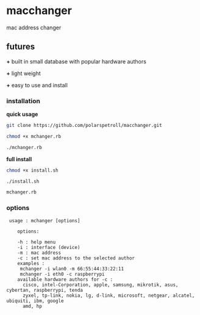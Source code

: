 # macchanger
mac address changer

## futures
**+** built in small database with popular hardware authors

**+** light weight 

**+** easy to use and install


### installation 

**quick usage**


```bash
git clone https://github.com/polarspetroll/macchanger.git

chmod +x mchanger.rb

./mchanger.rb
```

**full install**

```bash
chmod +x install.sh

./install.sh

mchanger.rb
```

### options

```
 usage : mchanger [options]

    options:

    -h : help menu
    -i : interface (device)
    -m : mac address
    -c : set mac address to the selected author
    examples :
     mchanger -i wlan0 -m 66:55:44:33:22:11
     mchanger -i eth0 -c raspberrypi
    available hardware authors for -c :
      cisco, intel-Corporation, apple, samsung, mikrotik, asus, cybertan, raspberrypi, tenda
      zyxel, tp-link, nokia, lg, d-link, microsoft, netgear, alcatel, ubiquiti, ibm, google
      amd, hp
```


